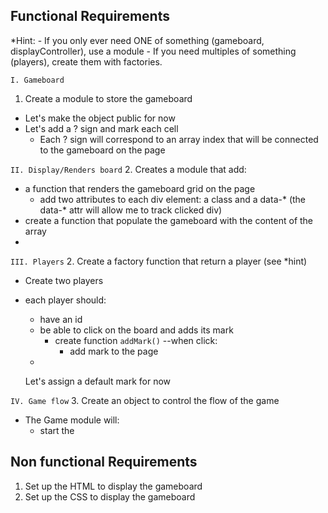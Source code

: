 ## Functional Requirements
*Hint: - If you only ever need ONE of something (gameboard, 
      displayController), use a module
       - If you need multiples of something (players),
      create them with factories.

`I. Gameboard`
1. Create a module to store the gameboard
- Let's make the object public for now 
- Let's add a ? sign and mark each cell
  - Each ? sign will correspond to an array index
  that will be connected to the gameboard on the page  


`II. Display/Renders board`
2. Creates a module that add:
- a function that renders the gameboard grid on the page
  - add two attributes to each div element: a class and a data-*
    (the data-* attr will allow me to track clicked div)
- create a function that populate the gameboard with the
content of the array
- 

`III. Players`
2. Create a factory function that return a player (see *hint)
- Create two players
- each player should:
  - have an id
  - be able to click on the board and adds its mark
    - create function `addMark()` --when click:
      - add mark to the page
  - 

  Let's assign a default mark for now


`IV. Game flow`
3. Create an object to control the flow of the game
- The Game module will:
  - start the 



## Non functional Requirements
1. Set up the HTML to display the gameboard
2. Set up the CSS to display the gameboard